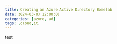 ```yaml
---
title: Creating an Azure Active Directory Homelab
date: 2024-03-03 12:00:00 
categories: [azure, ad]
tags: [cloud,it]
---
```


test